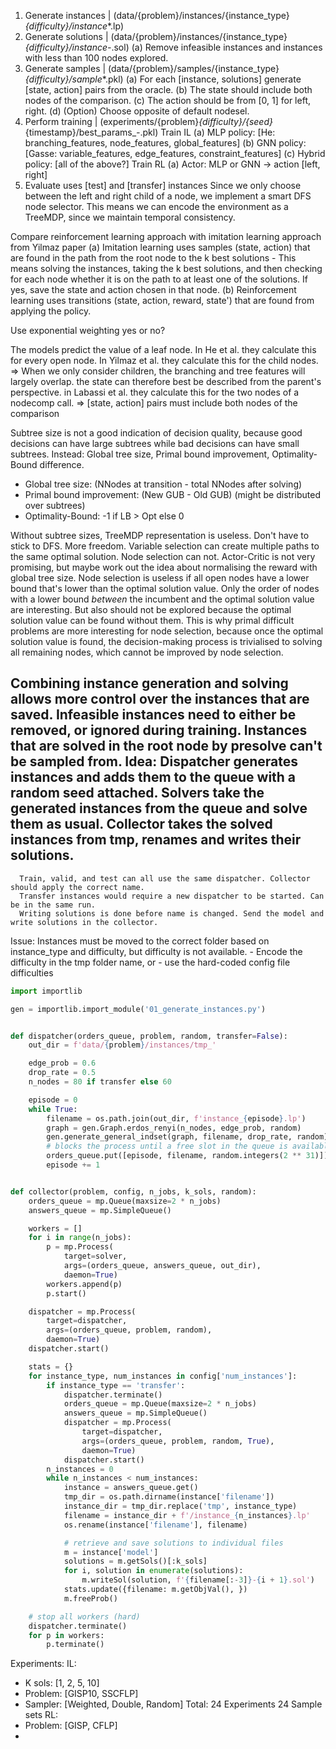 1. Generate instances | (data/{problem}/instances/{instance_type}_{difficulty}/instance_*.lp)
2. Generate solutions | (data/{problem}/instances/{instance_type}_{difficulty}/instance_*-*.sol)
   (a) Remove infeasible instances and instances with less than 100 nodes explored.
3. Generate samples   | (data/{problem}/samples/{instance_type}_{difficulty}/sample_*.pkl)
   (a) For each [instance, solutions] generate [state, action] pairs from the oracle.
   (b) The state should include both nodes of the comparison.
   (c) The action should be from [0, 1] for left, right.
   (d) (Option) Choose opposite of default nodesel.
4. Perform training   | (experiments/{problem}_{difficulty}/{seed}_{timestamp}/best_params_*-*.pkl)
   Train IL
   (a) MLP policy: [He: branching_features, node_features, global_features]
   (b) GNN policy: [Gasse: variable_features, edge_features, constraint_features]
   (c) Hybrid policy: [all of the above?]
   Train RL
   (a) Actor: MLP or GNN -> action [left, right]
5. Evaluate uses [test] and [transfer] instances
Since we only choose between the left and right child of a node, we implement a smart DFS node selector.
This means we can encode the environment as a TreeMDP, since we maintain temporal consistency.

Compare reinforcement learning approach with imitation learning approach from Yilmaz paper
   (a) Imitation learning uses samples (state, action) that are found in the path from the root node to the k best solutions
      - This means solving the instances, taking the k best solutions, and then checking for each node whether it is
        on the path to at least one of the solutions. If yes, save the state and action chosen in that node.
   (b) Reinforcement learning uses transitions (state, action, reward, state') that are found from applying the policy.

Use exponential weighting yes or no?

The models predict the value of a leaf node.
In He et al. they calculate this for every open node.
In Yilmaz et al. they calculate this for the child nodes.
=> When we only consider children, the branching and tree features will largely overlap.
   the state can therefore best be described from the parent's perspective.
in Labassi et al. they calculate this for the two nodes of a nodecomp call.
=> [state, action] pairs must include both nodes of the comparison

Subtree size is not a good indication of decision quality, because good decisions can have large subtrees while bad decisions
can have small subtrees. Instead: Global tree size, Primal bound improvement, Optimality-Bound difference.
- Global tree size: (NNodes at transition - total NNodes after solving)
- Primal bound improvement: (New GUB - Old GUB) (might be distributed over subtrees)
- Optimality-Bound: -1 if LB > Opt else 0

Without subtree sizes, TreeMDP representation is useless. Don't have to stick to DFS. More freedom.
Variable selection can create multiple paths to the same optimal solution. Node selection can not.
Actor-Critic is not very promising, but maybe work out the idea about normalising the reward with global tree size.
Node selection is useless if all open nodes have a lower bound that's lower than the optimal solution value.
Only the order of nodes with a lower bound *between* the incumbent and the optimal solution value are interesting.
But also should not be explored because the optimal solution value can be found without them.
This is why primal difficult problems are more interesting for node selection, because once the optimal solution value is found,
the decision-making process is trivialised to solving all remaining nodes, which cannot be improved by node selection.

Combining instance generation and solving allows more control over the instances that are saved.
   Infeasible instances need to either be removed, or ignored during training.
   Instances that are solved in the root node by presolve can't be sampled from.
Idea: Dispatcher generates instances and adds them to the queue with a random seed attached.
      Solvers take the generated instances from the queue and solve them as usual.
      Collector takes the solved instances from tmp, renames and writes their solutions.
--
      Train, valid, and test can all use the same dispatcher. Collector should apply the correct name.
      Transfer instances would require a new dispatcher to be started. Can be in the same run.
      Writing solutions is done before name is changed. Send the model and write solutions in the collector.
Issue: Instances must be moved to the correct folder based on instance_type and difficulty, but difficulty is not available.
        - Encode the difficulty in the tmp folder name, or
        - use the hard-coded config file difficulties

```python
import importlib

gen = importlib.import_module('01_generate_instances.py')


def dispatcher(orders_queue, problem, random, transfer=False):
    out_dir = f'data/{problem}/instances/tmp_'

    edge_prob = 0.6
    drop_rate = 0.5
    n_nodes = 80 if transfer else 60

    episode = 0
    while True:
        filename = os.path.join(out_dir, f'instance_{episode}.lp')
        graph = gen.Graph.erdos_renyi(n_nodes, edge_prob, random)
        gen.generate_general_indset(graph, filename, drop_rate, random)
        # blocks the process until a free slot in the queue is available
        orders_queue.put([episode, filename, random.integers(2 ** 31)])
        episode += 1


def collector(problem, config, n_jobs, k_sols, random):
    orders_queue = mp.Queue(maxsize=2 * n_jobs)
    answers_queue = mp.SimpleQueue()

    workers = []
    for i in range(n_jobs):
        p = mp.Process(
            target=solver,
            args=(orders_queue, answers_queue, out_dir),
            daemon=True)
        workers.append(p)
        p.start()

    dispatcher = mp.Process(
        target=dispatcher,
        args=(orders_queue, problem, random),
        daemon=True)
    dispatcher.start()

    stats = {}
    for instance_type, num_instances in config['num_instances']:
        if instance_type == 'transfer':
            dispatcher.terminate()
            orders_queue = mp.Queue(maxsize=2 * n_jobs)
            answers_queue = mp.SimpleQueue()
            dispatcher = mp.Process(
                target=dispatcher,
                args=(orders_queue, problem, random, True),
                daemon=True)
            dispatcher.start()
        n_instances = 0
        while n_instances < num_instances:
            instance = answers_queue.get()
            tmp_dir = os.path.dirname(instance['filename'])
            instance_dir = tmp_dir.replace('tmp', instance_type)
            filename = instance_dir + f'/instance_{n_instances}.lp'
            os.rename(instance['filename'], filename)

            # retrieve and save solutions to individual files
            m = instance['model']
            solutions = m.getSols()[:k_sols]
            for i, solution in enumerate(solutions):
                m.writeSol(solution, f'{filename[:-3]}-{i + 1}.sol')
            stats.update({filename: m.getObjVal(), })
            m.freeProb()

    # stop all workers (hard)
    dispatcher.terminate()
    for p in workers:
        p.terminate()
```

Experiments:
IL:
- K sols: [1, 2, 5, 10]
- Problem: [GISP10, SSCFLP]
- Sampler: [Weighted, Double, Random]
    Total: 24 Experiments
           24 Sample sets
RL:
- Problem: [GISP, CFLP]
- 